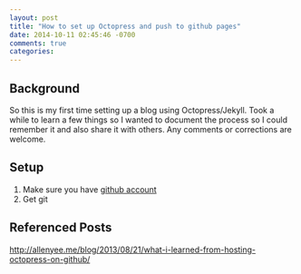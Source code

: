 ```yaml
---
layout: post
title: "How to set up Octopress and push to github pages"
date: 2014-10-11 02:45:46 -0700
comments: true
categories: 
---
```


## Background

So this is my first time setting up a blog using Octopress/Jekyll. Took a while to learn a few things so I wanted to document the process so I could remember it and also share it with others. Any comments or corrections are welcome.


## Setup

1. Make sure you have [github account](https://www.github.com)
2. Get git 

## Referenced Posts

http://allenyee.me/blog/2013/08/21/what-i-learned-from-hosting-octopress-on-github/